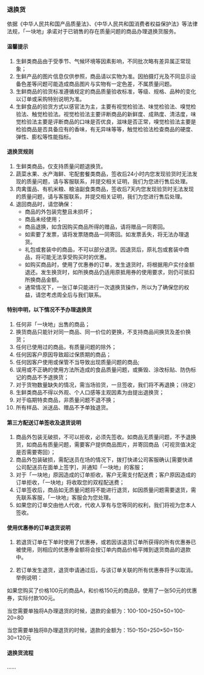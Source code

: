 ### 退换货

依据《中华人民共和国产品质量法》、《中华人民共和国消费者权益保护法》等法律法规，「一块地」承诺对于已销售的存在质量问题的商品办理退换货服务。

#### 温馨提示

1. 生鲜类商品由于受季节、气候环境等因素影响，不同批次略有差异属正常现象；
2. 生鲜产品的图片信息仅供参照，商品请以实物为准。因拍摄灯光及不同显示设备色差等问题可能造成商品图片与实物有一定色差，不属质量问题。
3. 生鲜商品的验货标准遵循规定的商品质量验收标准，等级、规格、品种的变化以订单或采购特别说明为准。
4. 生鲜食品的验货方式以感官法为主，主要有视觉检验法、味觉检验法、嗅觉检验法、触觉检验法。视觉检验法主要评断商品的新鲜度、成熟度、清洁度，味觉检验法主要是评断商品的口味是否优良，滋味是否正常，嗅觉检验法主要是检验商品是否具备应有的香味，有无异味等等，触觉检验法检查商品的硬度、弹性、膨松等性能指标。

#### 退换货规则

1. 生鲜类商品，仅支持质量问题退换货。
2. 蔬菜水果、水产海鲜、宅配套餐类商品，签收后24小时内您发现验货时无法发现的质量问题，请与客服联系，并提交相关证明，我们为您进行售后处理。
3. 肉禽蛋品、有机米粮、粮油副食类商品，签收后7天内您发现验货时无法发现的质量问题，请与客服联系，并提交相关证明，我们为您进行售后处理。
4. 退回商品时，请您确保：
   * 商品的外包装完整且未损坏；
   * 商品未经使用；
   * 商品退换，如含因购买商品所得的赠品，请将赠品一同寄回。
   * 如索要了发票，请将发票随商品一同寄回。如发票丢失，将无法办理退货。
   * 礼包或套装中的商品，不可以部分退货。因退货后，原礼包或套装中商品，将可能无法享受购买时的优惠。
   * 如购买商品时，使用了优惠券的订单，发生退货时，将根据用户实付金额退还。发生换货时，如所换商品仍适用原抵用券的使用要求，则仍可抵扣所换商品金额。
   * 通常情况下，一张订单只能进行一次退换货操作，所以为了确保您的权益，请您考虑周全后与我们联系。

#### 特别申明，以下情况不予办理退换货

1. 任何非「一块地」出售的商品；
2. 换货商品只能针对同一商品、同一价位的更换，不支持商品间换货及差价换货；
3. 任何已使用过的商品，有质量问题的除外；
4. 任何因客户原因导致超过保质期的商品；
5. 任何因客户使用或保管不当导致出现质量问题的商品;
6. 误用或不正确的使用方法所造成的食品质量问题，或撕毁、涂改标贴、防伪标记的商品不予退换货；
7. 对于货物数量缺失的情况，需当场验货，一旦签收，我们将不再退换；（待定）
8. 生鲜类商品不得以外观、个人口感等主观因素为由提出退换货；
9. 对于临期特卖商品，非质量问题不退不换；
10. 所有样品、派送品、赠品不予单独退货。

#### 第三方配送订单签收及退货说明

1. 商品外包装无破损，不可以拒收，必须先签收。如商品无质量问题，不予退换货，如商品有质量问题，需要客户提供商品图片，并寄回商品（可视货值决定是否需要寄回）；
2. 商品外包装破损，需配送员在场的情况下，拨打快递公司客服确认\[需要快递公司配送员在面单上签字\]，并通知「一块地」的客服；
3. 对于「一块地」原因造成的订单拒收，客户无需支付配送费；客户原因造成的订单拒收，「一块地」将收取您的双程配送费；
4. 订单签收后，商品如无质量问题将不能进行退货，如因质量问题需要退货，需先联系客服，「一块地」客服会为您处理。
5. 如果您的订单交由他人代收，代收人享有与您等同的权利，我们将视为您本人签收。

#### 使用优惠券的订单退货说明

1. 若退货订单在下单时使用了优惠券，或若因该退货订单所获得的所有优惠券已被使用，则相应的优惠券金额将会按订单内商品价格平摊到退货商品的退款中。

2. 若订单发生退货，退货申请通过后，与该订单关联的所有优惠券将予以取消。举例说明：

如果您购买了价格100元的商品A，和价格150元的商品B，使用了一张50元的优惠券，实际付款100元。

当您需要单独将A办理退货的时候，退款的金额为：100-100÷250×50=100-20=80

当您需要单独将B办理退货的时候，退款的金额为：150-150÷250×50=150-30=120元

#### 退换货流程
……


